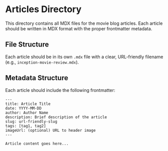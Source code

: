 # Articles Directory

This directory contains all MDX files for the movie blog articles. Each article should be written in MDX format with the proper frontmatter metadata.

## File Structure

Each article should be in its own `.mdx` file with a clear, URL-friendly filename (e.g., `inception-movie-review.mdx`).

## Metadata Structure

Each article should include the following frontmatter:

```mdx
---
title: Article Title
date: YYYY-MM-DD
author: Author Name
description: Brief description of the article
slug: url-friendly-slug
tags: [tag1, tag2]
imageUrl: (optional) URL to header image
---

Article content goes here...
```